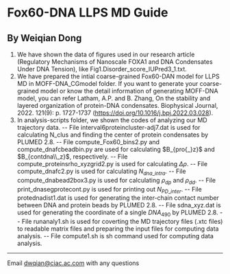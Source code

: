 # Fox60-DNA LLPS MD Guide
By Weiqian Dong
----------------------

1. We have shown the data of figures used in our research article (Regulatory Mechanisms of Nanoscale FOXA1 and DNA Condensates Under DNA Tension), like Fig1.Disorder_score_IUPred3_1.txt.
2. We have prepared the intial coarse-grained Fox60-DAN model for LLPS MD in MOFF-DNA_CGmodel folder. If you want to generate your coarse-grained model or know the detail information of generating MOFF-DNA model, you can refer Latham, A.P. and B. Zhang, On the stability and layered organization of protein-DNA condensates. Biophysical Journal, 2022. 121(9): p. 1727-1737 (https://doi.org/10.1016/j.bpj.2022.03.028).
3. In analysis-scripts folder, we shown the codes of analyzing our MD trajectory data.
   -- File interval6proteincluster-adj7.dat is used for calculating N_clus and finding the center of protein condensates by PLUMED 2.8.
   -- File compute_Fox60_bins2.py and compute_dnafcbeadbin.py are used for calculating $B_{pro\{_}z}$ and $B_{contdna\\_z}$, respectively.
   -- File compute_proteinsrho_xyzgrid2.py is used for calculating $\Delta\rho$.
   -- File compute_dnafc2.py is used for calculating $N_{dna\_intra}$.
   -- File compute_dnabead2box3.py is used for calculating $\rho_{dp}$ and $\rho_{dd}$.
   -- File print_dnasegprotecont.py is used for printing out $N_{PD\_inter}$.
   -- File protednadist1.dat is used for generating the inter-chain contact number between DNA and protein beads by PLUMED 2.8.
   -- File sdna_xyz.dat is used for generating the coordinate of a single $DNA_{490}$ by PLUMED 2.8.
   -- File runanaly1.sh is used for coverting the MD trajectory files (.xtc files) to readable matrix files and preparing the input files for computing data analysis.
   -- File compute1.sh is sh command used for computing data analysis.

------------------------
Email dwqian@ciac.ac.com with any questions
